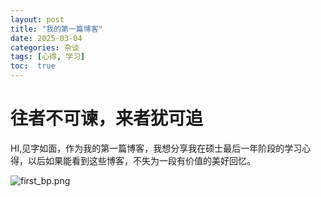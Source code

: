 ```yaml
---
layout: post
title: "我的第一篇博客"
date: 2025-03-04
categories: 杂谈
tags: [心得, 学习]
toc:  true
---
```

# 往者不可谏，来者犹可追

HI,见字如面，作为我的第一篇博客，我想分享我在硕士最后一年阶段的学习心得，以后如果能看到这些博客，不失为一段有价值的美好回忆。

![first_bp.png](https://cdn.jsdelivr.net/gh/capablezzm/capablezzm.github.io@main/images/2025/3/1741082861665.png)
